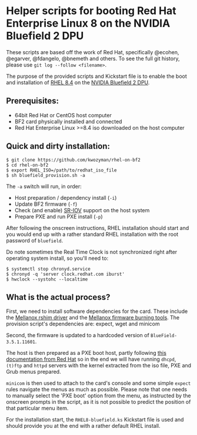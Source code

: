 Helper scripts for booting Red Hat Enterprise Linux 8 on the NVIDIA Bluefield 2 DPU
====

These scripts are based off the work of Red Hat, specifically @ecohen, @egarver, @fdangelo, @bnemeth and others. To see the full git history, please use `git log --follow <filename>`.

The purpose of the provided scripts and Kickstart file is to enable the boot and installation of [RHEL 8.4](https://www.redhat.com/en/technologies/linux-platforms/enterprise-linux) on the [NVIDIA Bluefield 2 DPU](https://www.nvidia.com/content/dam/en-zz/Solutions/Data-Center/documents/datasheet-nvidia-bluefield-2-dpu.pdf).

Prerequisites:
---

* 64bit Red Hat or CentOS host computer
* BF2 card physically installed and connected
* Red Hat Enterprise Linux >=8.4 iso downloaded on the host computer

Quick and dirty installation:
---

```
$ git clone https://github.com/kwozyman/rhel-on-bf2
$ cd rhel-on-bf2
$ export RHEL_ISO=/path/to/redhat_iso_file
$ sh bluefield_provision.sh -a
```

The `-a` switch will run, in order:

* Host preparation / dependency install (`-i`)
* Update BF2 firmware (`-f`)
* Check (and enable) [SR-IOV](https://en.wikipedia.org/wiki/Single-root_input/output_virtualization) support on the host system
* Prepare PXE and run PXE install (`-p`)

After following the onscreen instructions, RHEL installation should start and you would end up with a rather standard RHEL installation with the root password of `bluefield`.

Do note sometimes the Real Time Clock is not synchronized right after operating system install, so you'll need to:

```
$ systemctl stop chronyd.service
$ chronyd -q 'server clock.redhat.com iburst'
$ hwclock --systohc --localtime
```

What is the actual process?
---

First, we need to install software dependencies for the card. These include the [Mellanox rshim driver](https://github.com/Mellanox/rshim) and the [Mellanox firmware burning tools](https://github.com/Mellanox/mstflint). The provision script's dependencies are: expect, wget and minicom

Second, the firmware is updated to a hardcoded version of `BlueField-3.5.1.11601`.

The host is then prepared as a PXE boot host, partly following [this documentation from Red Hat](https://access.redhat.com/documentation/en-us/red_hat_enterprise_linux/8/html-single/performing_an_advanced_rhel_installation/index#preparing-for-a-network-install_installing-rhel-as-an-experienced-user) so in the end we will have running `dhcpd`, `(t)ftp` and `httpd` servers with the kernel extracted from the iso file, PXE and Grub menus prepared.

`minicom` is then used to attach to the card's console and some simple `expect` rules navigate the menus as much as possible. Please note that one needs to manually select the 'PXE boot' option from the menu, as instructed by the onscreen prompts in the script, as it is not possible to predict the position of that particular menu item.

For the installation start, the `RHEL8-bluefield.ks` Kickstart file is used and should provide you at the end with a rather default RHEL install.
